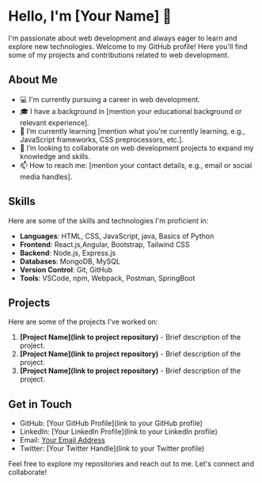 # Hello, I'm [Your Name] 👋

I'm passionate about web development and always eager to learn and explore new technologies. Welcome to my GitHub profile! Here you'll find some of my projects and contributions related to web development.

## About Me

- 💻 I'm currently pursuing a career in web development.
- 🎓 I have a background in [mention your educational background or relevant experience].
- 🌱 I’m currently learning [mention what you're currently learning, e.g., JavaScript frameworks, CSS preprocessors, etc.].
- 👯 I’m looking to collaborate on web development projects to expand my knowledge and skills.
- 📫 How to reach me: [mention your contact details, e.g., email or social media handles].

## Skills

Here are some of the skills and technologies I'm proficient in:

- **Languages**: HTML, CSS, JavaScript, java, Basics of Python
- **Frontend**: React.js,Angular, Bootstrap, Tailwind CSS
- **Backend**: Node.js, Express.js
- **Databases**: MongoDB, MySQL
- **Version Control**: Git, GitHub
- **Tools**: VSCode, npm, Webpack, Postman, SpringBoot

## Projects

Here are some of the projects I've worked on:

1. **[Project Name](link to project repository)** - Brief description of the project.
2. **[Project Name](link to project repository)** - Brief description of the project.
3. **[Project Name](link to project repository)** - Brief description of the project.

## Get in Touch

- GitHub: [Your GitHub Profile](link to your GitHub profile)
- LinkedIn: [Your LinkedIn Profile](link to your LinkedIn profile)
- Email: [Your Email Address](your@email.com)
- Twitter: [Your Twitter Handle](link to your Twitter profile)

Feel free to explore my repositories and reach out to me. Let's connect and collaborate!


<!---
udaymunasu/udaymunasu is a ✨ special ✨ repository because its `README.md` (this file) appears on your GitHub profile.
You can click the Preview link to take a look at your changes.
--->
